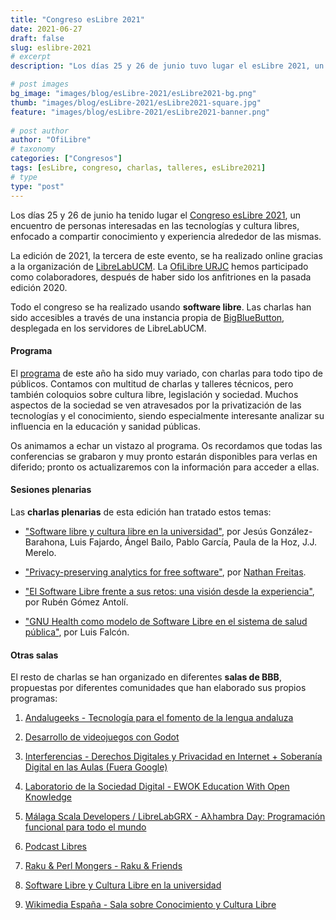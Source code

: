 ```yaml
---
title: "Congreso esLibre 2021"
date: 2021-06-27
draft: false
slug: eslibre-2021
# excerpt
description: "Los días 25 y 26 de junio tuvo lugar el esLibre 2021, un encuentro de personas interesadas en las tecnologías y cultura libres. Las charlas en diferido estarán disponibles en la web de esLibre."

# post images
bg_image: "images/blog/esLibre-2021/esLibre2021-bg.png"
thumb: "images/blog/esLibre-2021/esLibre2021-square.jpg"
feature: "images/blog/esLibre-2021/esLibre2021-banner.png"
    
# post author
author: "OfiLibre"
# taxonomy
categories: ["Congresos"]
tags: [esLibre, congreso, charlas, talleres, esLibre2021]
# type
type: "post"
---
```


Los días 25 y 26 de junio ha tenido lugar el [Congreso esLibre 2021](https://eslib.re/2021/), un encuentro de personas interesadas en las tecnologías y cultura libres, enfocado a compartir conocimiento y experiencia alrededor de las mismas.

La edición de 2021, la tercera de este evento, se ha realizado online gracias a la organización de [LibreLabUCM](https://librelabucm.org/). La [OfiLibre URJC](https://ofilibre.gitlab.io/) hemos participado como colaboradores, después de haber sido los anfitriones en la pasada edición 2020.

Todo el congreso se ha realizado usando **software libre**. Las charlas han sido accesibles a través de una instancia propia de [BigBlueButton](https://bigbluebutton.librelabucm.org/), desplegada en los servidores de LibreLabUCM.


#### Programa

El [programa](https://eslib.re/2021/programa/) de este año ha sido muy variado, con charlas para todo tipo de públicos. Contamos con multitud de charlas y talleres técnicos, pero también coloquios sobre cultura libre, legislación y sociedad. Muchos aspectos de la sociedad se ven atravesados por la privatización de las tecnologías y el conocimiento, siendo especialmente interesante analizar su influencia en la educación y sanidad públicas.

Os animamos a echar un vistazo al programa. Os recordamos que todas las conferencias se grabaron y muy pronto estarán disponibles para verlas en diferido; pronto os actualizaremos con la información para acceder a ellas. 

#### Sesiones plenarias

Las **charlas plenarias** de esta edición han tratado estos temas:
- ["Software libre y cultura libre en la universidad"](https://propuestas.eslib.re/2021/salas/software-libre-cultura-libre-en-la-universidad), por Jesús González-Barahona, Luis Fajardo, Ángel Bailo, Pablo García, Paula de la Hoz, J.J. Merelo.

- ["Privacy-preserving analytics for free software"](https://propuestas.eslib.re/2021/charlas/privacy-preserving-analytics-free-software), por [Nathan Freitas](https://cyber.harvard.edu/people/nfreitas).

- ["El Software Libre frente a sus retos: una visión desde la experiencia"](https://propuestas.eslib.re/2021/charlas/software-libre-frente-retos), por Rubén Gómez Antolí.

- ["GNU Health como modelo de Software Libre en el sistema de salud pública"](https://propuestas.eslib.re/2021/charlas/gnu-health-software-libre-salud-publica), por Luis Falcón.
  
#### Otras salas
  
El resto de charlas se han organizado en diferentes **salas de BBB**, propuestas por diferentes comunidades que han elaborado sus propios programas:
1.  [Andalugeeks - Tecnología para el fomento de la lengua andaluza](https://propuestas.eslib.re/2021/salas/tecnologia-fomento-lengua-andaluza)

2. [Desarrollo de videojuegos con Godot](https://propuestas.eslib.re/2021/salas/desarrollo-videojuegos-godot)

3. [Interferencias - Derechos Digitales y Privacidad en Internet + Soberanía Digital en las Aulas (Fuera Google)](https://propuestas.eslib.re/2021/salas/derechos-digitales-aulas-libres)

4. [Laboratorio de la Sociedad Digital - EWOK Education With Open Knowledge](https://propuestas.eslib.re/2021/salas/ewok-education-with-open-knowledge)

5. [Málaga Scala Developers / LibreLabGRX - Aλhambra Day: Programación funcional para todo el mundo](https://propuestas.eslib.re/2021/salas/lambda-alhambra)

6. [Podcast Libres](https://propuestas.eslib.re/2021/salas/podcast-libres)

7. [Raku & Perl Mongers - Raku & Friends](https://propuestas.eslib.re/2021/salas/raku-and-friends)

8. [Software Libre y Cultura Libre en la universidad](https://propuestas.eslib.re/2021/salas/software-libre-cultura-libre-en-la-universidad)

9. [Wikimedia España - Sala sobre Conocimiento y Cultura Libre](https://propuestas.eslib.re/2021/salas/sala-conocimiento-cultura-libre)
